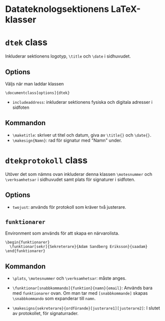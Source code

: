 Datateknologsektionens LaTeX-klasser
====================================

# `dtek` class

Inkluderar sektionens logotyp, `\title` och `\date` i sidhuvudet.

## Options

Väljs när man laddar klassen

    \documentclass[options]{dtek}

* `includeaddress`: inkluderar sektionens fysiska och digitala adresser i sidfoten

## Kommandon

* `\maketitle`: skriver ut titel och datum, giva av `\title{}` och `\date{}`.
* `\makesign{Namn}`: rad för signatur med "Namn" under.


# `dtekprotokoll` class

Utöver det som nämns ovan inkluderar denna klassen `\motesnummer` och `\verksamhetsar` i sidhuvudet samt plats för signaturer i sidfoten.

## Options

* `twojust`: används för protokoll som kräver två justerare.

## `funktionarer`

Environment som används för att skapa en närvarolista.

    \begin{funktionarer}
      \funktionar[sekr]{Sekreterare}{Adam Sandberg Eriksson}{saadam}
    \end{funktionarer}

## Kommandon

* `\plats`, `\motesnummer` och `\verksamhetsar`: måste anges.

* `\funktionar[snabbkommando]{funktion}{namn}{email}`: Används bara med `funktionarer` ovan. Om man tar med `[snabbkommande]` skapas `\snabbkommando` som expanderar till `namn`.

* `\makesigns{sekreterare}{ordförande}[justerare1][justerare2]`: I slutet av protokollet, för signaturrader.
